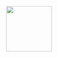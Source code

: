 <div align="center">
	<img src="https://raw.githubusercontent.com/gilbarbara/logos/master/logos/docker.svg" width="120"/>
</div>